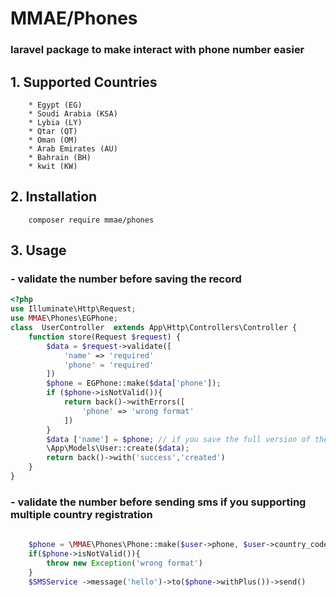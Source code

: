 # MMAE/Phones

### laravel package to make interact with phone number easier

## 1. Supported Countries  
        * Egypt (EG)
        * Soudi Arabia (KSA)
        * Lybia (LY)
        * Qtar (QT)
        * Oman (OM)
        * Arab Emirates (AU)
        * Bahrain (BH)
        * kwit (KW)
## 2. Installation
```shell
    composer require mmae/phones
```

## 3. Usage
### -  validate the number before saving the record
```php
<?php
use Illuminate\Http\Request;
use MMAE\Phones\EGPhone;
class  UserController  extends App\Http\Controllers\Controller {
    function store(Request $request) {
        $data = $request->validate([
            'name' => 'required'
            'phone' = 'required'
        ])
        $phone = EGPhone::make($data['phone']);   
        if ($phone->isNotValid()){
            return back()->withErrors([
                'phone' => 'wrong format'
            ])
        }
        $data ['name'] = $phone; // if you save the full version of the number
        \App\Models\User::create($data);
        return back()->with('success','created')
    }   
}
```
### - validate the number before sending sms if you supporting multiple country registration
```php
    
    $phone = \MMAE\Phones\Phone::make($user->phone, $user->country_code)
    if($phone->isNotValid()){
        throw new Exception('wrong format')
    }
    $SMSService ->message('hello')->to($phone->withPlus())->send()
```
